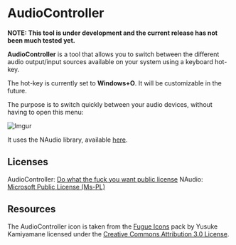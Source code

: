 # AudioController

**NOTE: This tool is under development and the current release has not been much tested yet.**

**AudioController** is a tool that allows you to switch between the different audio output/input sources available on your system using a keyboard hot-key.

The hot-key is currently set to **Windows+O**. It will be customizable in the future.

The purpose is to switch quickly between your audio devices, without having to open this menu:

![Imgur](http://i.imgur.com/uRVQmNo.png)

It uses the NAudio library, available [here](https://github.com/naudio/NAudio).

## Licenses

AudioController: [Do what the fuck you want public license](http://www.wtfpl.net/about/)
NAudio: [Microsoft Public License (Ms-PL)](https://msdn.microsoft.com/en-us/library/ff648068.aspx)

## Resources

The AudioController icon is taken from the [Fugue Icons](http://p.yusukekamiyamane.com/) pack by Yusuke Kamiyamane licensed under the [Creative Commons Attribution 3.0 License](http://creativecommons.org/licenses/by/3.0/legalcode).

